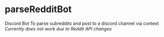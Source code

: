 # parseRedditBot
Discord Bot To parse subreddits and post to a discord channel via context
  *Currently does not work due to Reddit API changes*
